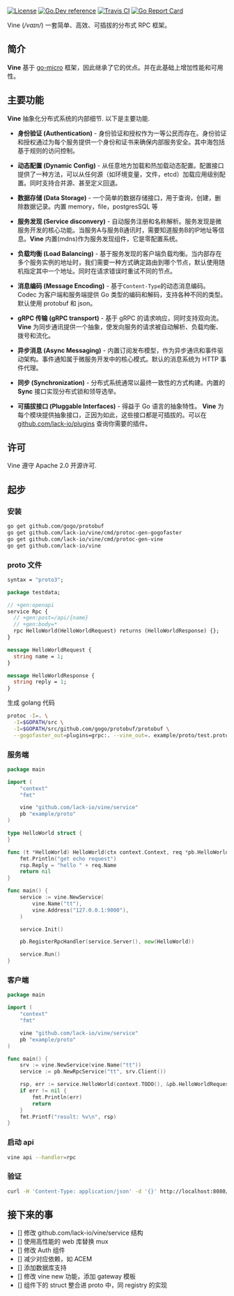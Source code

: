 [![License](https://img.shields.io/:license-apache-blue.svg)](https://opensource.org/licenses/Apache-2.0) [![Go.Dev reference](https://img.shields.io/badge/go.dev-reference-007d9c?logo=go&logoColor=white&style=flat-square)](https://pkg.go.dev/github.com/lack/vine?tab=doc) [![Travis CI](https://api.travis-ci.org/lack-io/vine.svg?branch=master)](https://travis-ci.org/lack-io/vine) [![Go Report Card](https://goreportcard.com/badge/lack-io/vine)](https://goreportcard.com/report/github.com/lack-io/vine)

Vine (*/vaɪn/*) 一套简单、高效、可插拔的分布式 RPC 框架。

## 简介

**Vine** 基于 [go-micro](https://github.com/asim/go-micro) 框架，因此继承了它的优点。并在此基础上增加性能和可用性。

## 主要功能

**Vine** 抽象化分布式系统的内部细节. 以下是主要功能.

- **身份验证 (Authentication)** - 身份验证和授权作为一等公民而存在。身份验证和授权通过为每个服务提供一个身份和证书来确保内部服务安全。其中海包括基于规则的访问控制。

- **动态配置 (Dynamic Config)** - 从任意地方加载和热加载动态配置。配置接口提供了一种方法，可以从任何源（如环境变量，文件，etcd）加载应用级别配置。同时支持合并源、甚至定义回退。

- **数据存储 (Data Storage)** - 一个简单的数据存储接口，用于查询，创建，删除数据记录。内置 memory，file，postgresSQL 等

- **服务发现 (Service disconvery)** - 自动服务注册和名称解析。服务发现是微服务开发的核心功能。当服务A与服务B通讯时，需要知道服务B的IP地址等信息。**Vine** 内置(mdns)作为服务发现组件，它是零配置系统。

- **负载均衡 (Load Balancing)** - 基于服务发现的客户端负载均衡。当内部存在多个服务实例的地址时，我们需要一种方式确定路由到哪个节点，默认使用随机指定其中一个地址。同时在请求错误时重试不同的节点。

- **消息编码 (Message Encoding)** - 基于`Content-Type`的动态消息编码。Codec 为客户端和服务端提供 Go 类型的编码和解码，支持各种不同的类型。默认使用 protobuf 和 json。

- **gRPC 传输 (gRPC transport)** - 基于 gRPC 的请求响应，同时支持双向流。**Vine** 为同步通讯提供一个抽象，使发向服务的请求被自动解析、负载均衡、拨号和流化。

- **异步消息 (Async Messaging)** - 内置订阅发布模型，作为异步通讯和事件驱动架构。事件通知属于微服务开发中的核心模式。默认的消息系统为 HTTP 事件代理。

- **同步 (Synchronization)** - 分布式系统通常以最终一致性的方式构建。内置的 **Sync** 接口实现分布式锁和领导选举。

- **可插拔接口 (Pluggable Interfaces)** - 得益于 Go 语言的抽象特性。 **Vine** 为每个模块提供抽象接口，正因为如此，这些接口都是可插拔的。可以在 [github.com/lack-io/plugins](https://github.com/lack-io/plugins) 查询你需要的插件。

## 许可

Vine 遵守 Apache 2.0 开源许可.

## 起步

### 安装

```bash
go get github.com/gogo/protobuf
go get github.com/lack-io/vine/cmd/protoc-gen-gogofaster
go get github.com/lack-io/vine/cmd/protoc-gen-vine
go get github.com/lack-io/vine
```

### proto 文件
```protobuf
syntax = "proto3";

package testdata;

// +gen:openapi
service Rpc {
  // +gen:post=/api/{name}
  // +gen:body=*
  rpc HelloWorld(HelloWorldRequest) returns (HelloWorldResponse) {};
}

message HelloWorldRequest {
  string name = 1;
}

message HelloWorldResponse {
  string reply = 1;
}
```

生成 golang 代码

```bash
protoc -I=. \
  -I=$GOPATH/src \
  -I=$GOPATH/src/github.com/gogo/protobuf/protobuf \
  --gogofaster_out=plugins=grpc:. --vine_out=. example/proto/test.proto
```

### 服务端
```go
package main

import (
	"context"
	"fmt"

	vine "github.com/lack-io/vine/service"
	pb "example/proto"
)

type HelloWorld struct {
}

func (t *HelloWorld) HelloWorld(ctx context.Context, req *pb.HelloWorldRequest, rsp *pb.HelloWorldResponse) error {
	fmt.Println("get echo request")
	rsp.Reply = "hello " + req.Name
	return nil
}

func main() {
	service := vine.NewService(
		vine.Name("tt"),
		vine.Address("127.0.0.1:9000"),
	)

	service.Init()

	pb.RegisterRpcHandler(service.Server(), new(HelloWorld))

	service.Run()
}
```

### 客户端
```go
package main

import (
	"context"
	"fmt"

	vine "github.com/lack-io/vine/service"
	pb "example/proto"
)

func main() {
	srv := vine.NewService(vine.Name("tt"))
	service := pb.NewRpcService("tt", srv.Client())

	rsp, err := service.HelloWorld(context.TODO(), &pb.HelloWorldRequest{Name: "world"})
	if err != nil {
		fmt.Println(err)
		return
	}
	fmt.Printf("result: %v\n", rsp)
}

```

### 启动 api

```bash
vine api --handler=rpc
```

### 验证

```bash
curl -H 'Content-Type: application/json' -d '{}' http://localhost:8080/api/vine
```

## 接下来的事
- [] 修改 github.com/lack-io/vine/service 结构
- [] 使用高性能的 web 库替换 mux
- [] 修改 Auth 组件
- [] 减少对应依赖，如 ACEM
- [] 添加数据库支持
- [] 修改 vine new 功能，添加 gateway 模板
- [] 组件下的 struct 整合进 proto 中，同 registry 的实现
